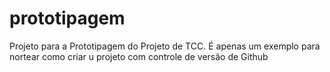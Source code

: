 # prototipagem
Projeto para a Prototipagem  do Projeto de TCC. É apenas um exemplo para nortear como criar u projeto com controle de versão de Github
